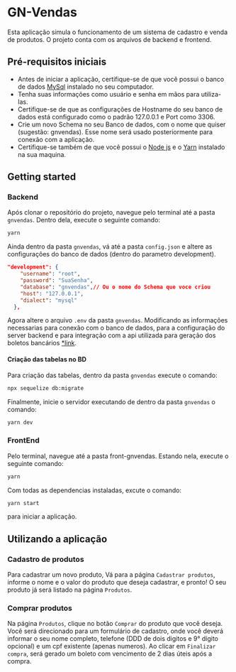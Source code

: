 

# GN-Vendas

Esta aplicação simula o funcionamento de um sistema de cadastro e venda de produtos. O projeto conta com os arquivos de backend e frontend.

## Pré-requisitos iniciais

* Antes de iniciar a aplicação, certifique-se de que você possui o banco de dados <a href="https://www.mysql.com/">MySql</a> instalado no seu computador.
* Tenha suas informações como usuário e senha em mãos para utiliza-las.
* Certifique-se de que as configurações de Hostname do seu banco de dados está configurado como o padrão 127.0.0.1 e Port como 3306.
* Crie um novo Schema no seu Banco de dados, com o nome que quiser (sugestão: gnvendas). Esse nome será usado posteriormente para conexão com a aplicação.
* Certifique-se também de que você possui o <a href="https://nodejs.org/en/">Node js</a> e o <a href="https://yarnpkg.com/">Yarn</a> instalado na sua maquina.

## Getting started

### Backend

Após clonar o repositório do projeto, navegue pelo terminal até a pasta `gnvendas`. Dentro dela, execute o seguinte comando:

```sh
yarn
```
Ainda dentro da pasta `gnvendas`, vá até a pasta `config.json` e altere as configurações do banco de dados (dentro do parametro development).

````json
"development": {
    "username": "root",
    "password": "SuaSenha",
    "database": "gnvendas",// Ou o nome do Schema que voce criou
    "host": "127.0.0.1",
    "dialect": "mysql"
  },
````
Agora altere o arquivo `.env` da pasta `gnvendas`. Modificando as informações necessarias para conexão com o banco de dados, para a configuração do server backend e para integração com a api utilizada para geração dos boletos bancários <a href="https://dev.gerencianet.com.br/docs/gerar-boleto-bancario">*link</a>.

#### Criação das tabelas no BD

Para criação das tabelas, dentro da pasta `gnvendas` execute o comando:

```sh
npx sequelize db:migrate
```
Finalmente, inicie o servidor executando de dentro da pasta `gnvendas` o comando:

```sh
yarn dev
```

### FrontEnd

Pelo terminal, navegue até a pasta front-gnvendas. Estando nela, execute o seguinte comando:
```sh
yarn
```

Com todas as dependencias instaladas, excute o comando:

```sh
yarn start
```

 para iniciar a aplicação.

## Utilizando a aplicação

### Cadastro de produtos

Para cadastrar um novo produto, Vá para a página `Cadastrar produtos`, informe o nome e o valor do produto que deseja cadastrar, e pronto! O seu produto já será listado na página `Produtos`.

### Comprar produtos

Na página `Produtos`, clique no botão `Comprar` do produto que você deseja. Você será direcionado para um formulário de cadastro, onde você deverá informar o seu nome completo, telefone (DDD de dois digitos e 9° dígito opcional) e um cpf existente (apenas numeros). Ao clicar em `Finalizar compra`, será gerado um boleto com vencimento de 2 dias úteis após a compra.